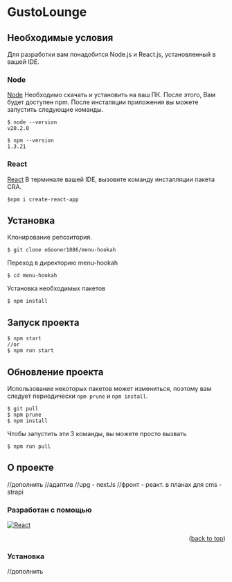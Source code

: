 # GustoLounge

## Необходимые условия
Для разработки вам понадобится Node.js и React.js, установленный в вашей IDE.

### Node
[Node](http://nodejs.org/) Необходимо скачать и установить на ваш ПК. После этого, Вам будет доступен npm. После инсталяции приложения вы можете запустить следующие команды.

    $ node --version
    v20.2.0

    $ npm --version
    1.3.21

### React
[React](http://react.dev/) В терминале вашей IDE, вызовите команду инсталляции пакета CRA.

    $npm i create-react-app

## Установка
  Клонирование репозитория.

    $ git clone oGooner1886/menu-hookah
  
  Переход в директорию menu-hookah
  
    $ cd menu-hookah

  Установка необходимых пакетов
  
    $ npm install

## Запуск проекта

    $ npm start 
    //or
    $ npm run start

## Обновление проекта
Использование некоторых пакетов может измениться, поэтому вам следует периодически `npm prune` и `npm install`.
    
    $ git pull
    $ npm prune
    $ npm install

Чтобы запустить эти 3 команды, вы можете просто вызвать

    $ npm run pull

## О проекте
//дополнить
//адаптив
//upg - nextJs
//фронт - реакт. в планах для cms - strapi

### Разработан с помощью
 [![React][React.js]][React-url]
 <p align="right">(<a href="#readme-top">back to top</a>)</p>

### Установка
//дополнить


[React.js]: https://img.shields.io/badge/React-20232A?style=for-the-badge&logo=react&logoColor=61DAFB
[React-url]: https://reactjs.org/
